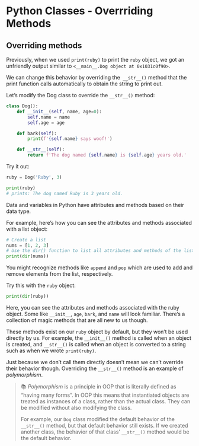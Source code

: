 # Python Classes - Overrriding Methods

## Overriding methods
Previously, when we used `print(ruby)` to print the `ruby` object, we got an unfriendly output similar to `<__main__.Dog object at 0x1031c0f90>`.

We can change this behavior by overriding the` __str__()` method that the print function calls automatically to obtain the string to print out.

Let’s modify the Dog class to override the `__str__()` method:

```py
class Dog():
    def __init__(self, name, age=0):
        self.name = name
        self.age = age

    def bark(self):
        print(f'{self.name} says woof!')

    def __str__(self):
        return f'The dog named {self.name} is {self.age} years old.'
```

Try it out:

```py
ruby = Dog('Ruby', 3)

print(ruby)
# prints: The dog named Ruby is 3 years old.
```

Data and variables in Python have attributes and methods based on their data type.

For example, here’s how you can see the attributes and methods associated with a list object:

```py
# Create a list
nums = [1, 2, 3]
# Use the dir() function to list all attributes and methods of the list
print(dir(nums))
```

You might recognize methods like `append` and `pop` which are used to add and remove elements from the list, respectively.

Try this with the `ruby` object:

```py
print(dir(ruby))
```

Here, you can see the attributes and methods associated with the ruby object. Some like `__init__`, `age`, `bark`, and `name` will look familiar. There’s a collection of magic methods that are all new to us though.

These methods exist on our `ruby` object by default, but they won’t be used directly by us. For example, the `__init__()` method is called when an object is created, and `__str__()` is called when an object is converted to a string such as when we wrote `print(ruby)`.

Just because we don’t call them directly doesn’t mean we can’t override their behavior though. Overriding the `__str__()` method is an example of *polymorphism*.

> 📚 *Polymorphism* is a principle in OOP that is literally defined as “having many forms”. In OOP this means that instantiated objects are treated as instances of a class, rather than the actual class. They can be modified without also modifying the class.
>
> For example, our `Dog` class modified the default behavior of the `__str__()` method, but that default behavior still exists. If we created another class, the behavior of that class’ `__str__()` method would be the default behavior.